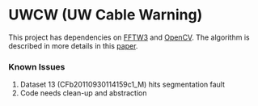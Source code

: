 # UWCW (UW Cable Warning)
This project has dependencies on [FFTW3](http://www.fftw.org) and [OpenCV](http://opencv.org). The algorithm is described in more details in this [paper](http://journals.cambridge.org/action/displayFulltext?type=1&fid=9967549&jid=SIP&volumeId=4&issueId=-1&aid=9967544&bodyId=&membershipNumber=&societyETOCSession=).

### Known Issues
1. Dataset 13 (CFb20110930114159c1_M) hits segmentation fault
2. Code needs clean-up and abstraction
